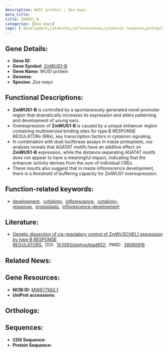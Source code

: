 ```yaml
---
description: WUS1 protein ; Zea mays
meta_title:
title: ZmWUS1-B
categories: [Zea mays]
tags: [ development,cytokinin,inflorescence,cytokinin response,protoplasts,inflorescence development ]
---
```


## Gene Details:
- **Gene ID:** []()
- **Gene Symbol:** <u>ZmWUS1-B</u>
- **Gene Name:** WUS1 protein
- **Genome:** []()
- **Species:** *Zea mays*

## Functional Descriptions:
   - **ZmWUS1-B** is controlled by a spontaneously generated novel promoter region that dramatically increases its expression and alters patterning and development of young ears.
   - Overexpression of **ZmWUS1-B** is caused by a unique enhancer region containing multimerized binding sites for type B RESPONSE REGULATORs (RRs), key transcription factors in cytokinin signaling.
   - In combination with dual-luciferase assays in maize protoplasts, our analysis reveals that AGATAT motifs have an additive effect on **ZmWUS1-B** expression, while the distance separating AGATAT motifs does not appear to have a meaningful impact, indicating that the enhancer activity derives from the sum of individual CREs.
   - These results also suggest that in maize inflorescence development, there is a threshold of buffering capacity for ZmWUS1 overexpression.

## Function-related keywords:
   - [development](/tags/development/),&nbsp;&nbsp;[cytokinin](/tags/cytokinin/),&nbsp;&nbsp;[inflorescence](/tags/inflorescence/),&nbsp;&nbsp;[cytokinin-response](/tags/cytokinin-response/),&nbsp;&nbsp;[protoplasts](/tags/protoplasts/),&nbsp;&nbsp;[inflorescence-development](/tags/inflorescence-development/)

## Literature:
   - [Genetic dissection of cis-regulatory control of ZmWUSCHEL1 expression by type B RESPONSE REGULATORS.](https://doi.org/10.1093/plphys/kiad652)&nbsp;&nbsp;DOI:&nbsp;&nbsp;[10.1093/plphys/kiad652](https://doi.org/10.1093/plphys/kiad652);&nbsp;&nbsp;PMID:&nbsp;&nbsp;[38060616](https://pubmed.ncbi.nlm.nih.gov/38060616/)

## Related News:

## Gene Resources:
- **NCBI ID:**  [MW677562.1](https://www.ncbi.nlm.nih.gov/gene/?term=MW677562.1)
- **UniProt accessions:**  [](https://www.uniprot.org/uniprotkb//entry)

## Orthologs:

## Sequences:
- **CDS Sequence:**
- **Protein Sequence:**
